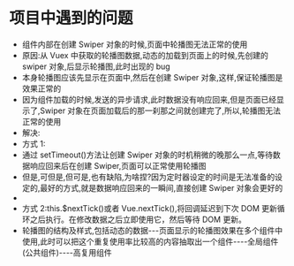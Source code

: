 # 项目中遇到的问题

- 组件内部在创建 Swiper 对象的时候,页面中轮播图无法正常的使用
- 原因:从 Vuex 中获取的轮播图数据,动态的加载到页面上的时候,先创建的 swiper 对象,后显示轮播图,此时出现的 bug
- 本身轮播图应该先显示在页面中,然后在创建 Swiper 对象,这样,保证轮播图是效果正常的
- 因为组件加载的时候,发送的异步请求,此时数据没有响应回来,但是页面已经显示了,Swiper 对象在页面加载后的那一刹那之间就创建完了,所以,轮播图无法正常的使用
- 解决:
- 方式 1:
- 通过 setTimeout()方法让创建 Swiper 对象的时机稍微的晚那么一点,等待数据响应回来后在创建 Swiper,页面可以正常使用轮播图
- 但是,可但是,但可是,也有缺陷,为啥捏?因为定时器设定的时间是无法准备的设定的,最好的方式,就是数据响应回来的一瞬间,直接创建 Swiper 对象会更好的
-
- 方式 2:this.\$nextTick()或者 Vue.nextTick(),将回调延迟到下次 DOM 更新循环之后执行。在修改数据之后立即使用它，然后等待 DOM 更新。
- 轮播图的结构及样式,包括动态的数据---页面显示的轮播图效果在多个组件中使用,此时可以把这个重复使用率比较高的内容抽取出一个组件----全局组件(公共组件)----高复用组件
